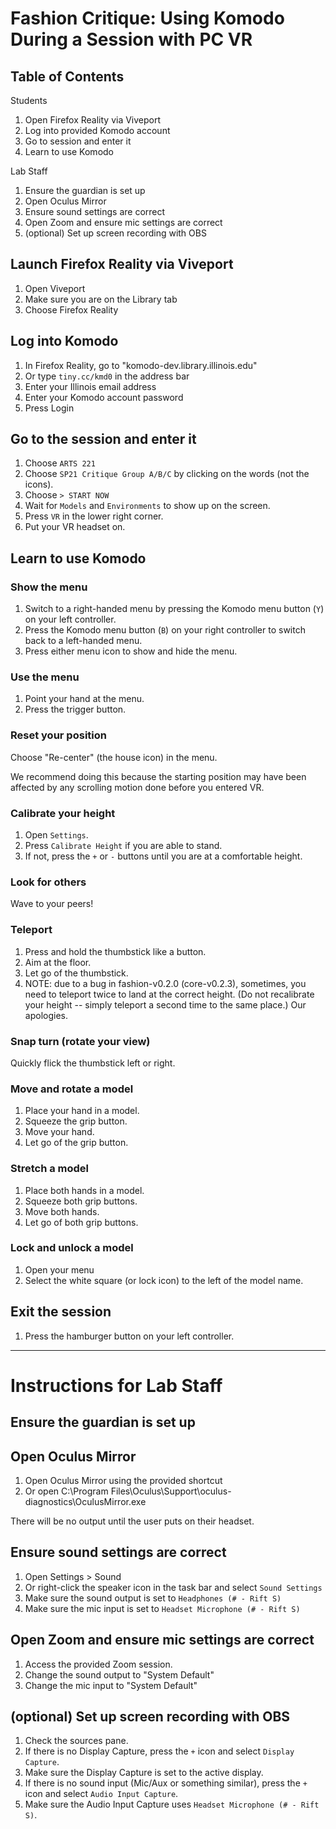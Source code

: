 # Fashion Critique: Using Komodo During a Session with PC VR

## Table of Contents

Students

1. Open Firefox Reality via Viveport
1. Log into provided Komodo account
2. Go to session and enter it
3. Learn to use Komodo

Lab Staff

1. Ensure the guardian is set up
1. Open Oculus Mirror
2. Ensure sound settings are correct
3. Open Zoom and ensure mic settings are correct
4. (optional) Set up screen recording with OBS

## Launch Firefox Reality via Viveport

1. Open Viveport
2. Make sure you are on the Library tab
3. Choose Firefox Reality

## Log into Komodo

1. In Firefox Reality, go to "komodo-dev.library.illinois.edu"
2. Or type `tiny.cc/kmd0` in the address bar
4. Enter your Illinois email address
5. Enter your Komodo account password
6. Press Login

## Go to the session and enter it

1. Choose `ARTS 221`
2. Choose `SP21 Critique Group A/B/C` by clicking on the words (not the icons).
3. Choose `> START NOW`
4. Wait for `Models` and `Environments` to show up on the screen.
5. Press `VR` in the lower right corner. 
6. Put your VR headset on.

## Learn to use Komodo

### Show the menu

1. Switch to a right-handed menu by pressing the Komodo menu button (`Y`) on your left controller.
2. Press the Komodo menu button (`B`) on your right controller to switch back to a left-handed menu.
3. Press either menu icon to show and hide the menu. 

### Use the menu

1. Point your hand at the menu.
2. Press the trigger button. 

### Reset your position

Choose "Re-center" (the house icon) in the menu. 

We recommend doing this because the starting position may have been affected by any scrolling motion done before you entered VR. 

### Calibrate your height

1. Open `Settings`.
2. Press `Calibrate Height` if you are able to stand.
3. If not, press the `+` or `-` buttons until you are at a comfortable height. 

### Look for others

Wave to your peers!

### Teleport

1. Press and hold the thumbstick like a button.
2. Aim at the floor.
3. Let go of the thumbstick. 
4. NOTE: due to a bug in fashion-v0.2.0 (core-v0.2.3), sometimes, you need to teleport twice to land at the correct height. (Do not recalibrate your height -- simply teleport a second time to the same place.) Our apologies. 

### Snap turn (rotate your view)

Quickly flick the thumbstick left or right.

### Move and rotate a model

1. Place your hand in a model.
2. Squeeze the grip button. 
3. Move your hand.
4. Let go of the grip button.

### Stretch a model

1. Place both hands in a model.
2. Squeeze both grip buttons. 
3. Move both hands.
4. Let go of both grip buttons.

### Lock and unlock a model

1. Open your menu
2. Select the white square (or lock icon) to the left of the model name.

## Exit the session

1. Press the hamburger button on your left controller. 


___

# Instructions for Lab Staff

## Ensure the guardian is set up

## Open Oculus Mirror

1. Open Oculus Mirror using the provided shortcut
2. Or open C:\Program Files\Oculus\Support\oculus-diagnostics\OculusMirror.exe 

There will be no output until the user puts on their headset. 

## Ensure sound settings are correct

1. Open Settings > Sound 
2. Or right-click the speaker icon in the task bar and select `Sound Settings`
3. Make sure the sound output is set to `Headphones (# - Rift S)`
4. Make sure the mic input is set to `Headset Microphone (# - Rift S)`

## Open Zoom and ensure mic settings are correct

1. Access the provided Zoom session.
2. Change the sound output to "System Default"
3. Change the mic input to "System Default"

## (optional) Set up screen recording with OBS

1. Check the sources pane.
4. If there is no Display Capture, press the `+` icon and select `Display Capture`.
3. Make sure the Display Capture is set to the active display.
5. If there is no sound input (Mic/Aux or something similar), press the `+` icon and select `Audio Input Capture`.
6. Make sure the Audio Input Capture uses `Headset Microphone (# - Rift S)`.
